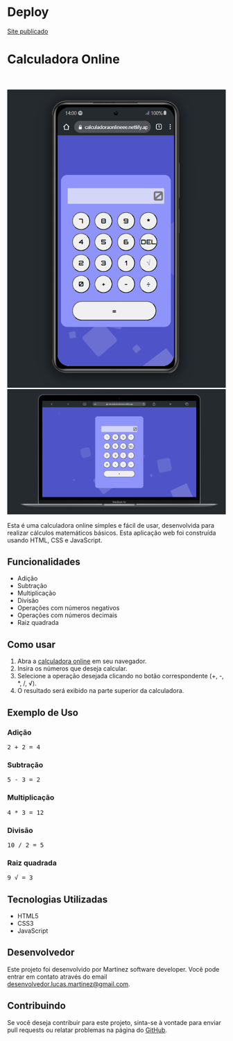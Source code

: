 <h1>Deploy</h1>
<a href="https://calculadoraonlineee.netlify.app/">Site publicado</a>
<br>
<h1>Calculadora Online</h1>
<br>
<br>
<img src="./img-readmi/Captura de tela 2024-02-13 140033.png" alt="Imagem do projeto">
<img src="./img-readmi/Captura de tela 2024-02-13 144410.png" alt="Imagem do projeto">

<p>Esta é uma calculadora online simples e fácil de usar, desenvolvida para realizar cálculos matemáticos básicos. Esta aplicação web foi construída usando HTML, CSS e JavaScript.</p>

<h2>Funcionalidades</h2>
<ul>
<li>Adição</li>
<li>Subtração</li>
<li>Multiplicação</li>
<li>Divisão</li>
<li>Operações com números negativos</li>
<li>Operações com números decimais</li>
<li>Raiz quadrada</li>
</ul>

<h2>Como usar</h2>
<ol>
<li>Abra a <a href="https://calculadoraonlineee.netlify.app/">calculadora online</a> em seu navegador.</li>
<li>Insira os números que deseja calcular.</li>
<li>Selecione a operação desejada clicando no botão correspondente (+, -, *, /, √).</li>
<li>O resultado será exibido na parte superior da calculadora.</li>
</ol>

<h2>Exemplo de Uso</h2>

<h3>Adição</h3>
<pre>
2 + 2 = 4
</pre>

<h3>Subtração</h3>
<pre>
5 - 3 = 2
</pre>

<h3>Multiplicação</h3>
<pre>
4 * 3 = 12
</pre>

<h3>Divisão</h3>
<pre>
10 / 2 = 5
</pre>

<h3>Raiz quadrada</h3>
<pre>
9 √ = 3
</pre>


<h2>Tecnologias Utilizadas</h2>
<ul>
<li>HTML5</li>
<li>CSS3</li>
<li>JavaScript</li>
</ul>

<h2>Desenvolvedor</h2>
<p>Este projeto foi desenvolvido por Martinez software developer. Você pode entrar em contato através do email <a href="mailto:desenvolvedor.lucas.martinez@gmail.com">desenvolvedor.lucas.martinez@gmail.com</a>.</p>

<h2>Contribuindo</h2>
<p>Se você deseja contribuir para este projeto, sinta-se à vontade para enviar pull requests ou relatar problemas na página do <a href="https://github.com/LucMLC/Projeto-Calculadora">GitHub</a>.</p>
